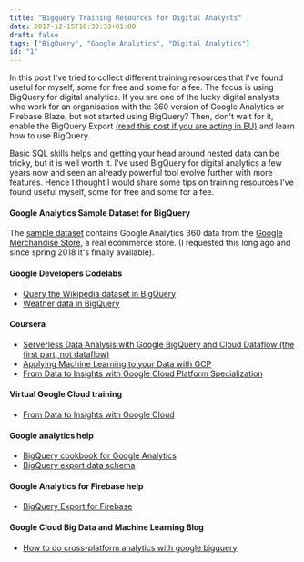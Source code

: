 ```yaml
---
title: "Bigquery Training Resources for Digital Analysts"
date: 2017-12-15T10:33:33+01:00
draft: false
tags: ["BigQuery", "Google Analytics", "Digital Analytics"]
id: "1"
---
```


In this post I've tried to collect different training resources that I've found useful for myself, some for free and some for a fee. The focus is using BigQuery for digital analytics. If you are one of the lucky digital analysts who work for an organisation with the 360 version of Google Analytics or Firebase Blaze, but not started using BigQuery? Then, don't wait for it, enable the BigQuery Export [(read this post if you are acting in EU)](https://robertsahlin.com/configure-google-analytics-bigquery-export-to-eu-region/) and learn how to use BigQuery.

Basic SQL skills helps and getting your head around nested data can be tricky, but it is well worth it. I've used BigQuery for digital analytics a few years now and seen an already powerful tool evolve further with more features. Hence I thought I would share some tips on training resources I’ve found useful myself, some for free and some for a fee.

#### Google Analytics Sample Dataset for BigQuery
The [sample dataset](https://support.google.com/analytics/answer/7586738?hl=en) contains Google Analytics 360 data from the [Google Merchandise Store](https://shop.googlemerchandisestore.com), a real ecommerce store. (I requested this long ago and since spring 2018 it's finally available).

#### Google Developers Codelabs

* [Query the Wikipedia dataset in BigQuery](https://codelabs.developers.google.com/codelabs/cloud-bigquery-wikipedia/index.html?index=..%2F..%2Findex#0)
* [Weather data in BigQuery](https://codelabs.developers.google.com/codelabs/scd-nycweather/index.html?index=..%2F..%2Fcloud-quest-scientific-data#0)

#### Coursera

* [Serverless Data Analysis with Google BigQuery and Cloud Dataflow (the first part, not dataflow)](https://www.coursera.org/learn/serverless-data-analysis-bigquery-cloud-dataflow-gcp)
* [Applying Machine Learning to your Data with GCP](https://www.coursera.org/learn/data-insights-gcp-apply-ml)
* [From Data to Insights with Google Cloud Platform Specialization](https://www.coursera.org/specializations/from-data-to-insights-google-cloud-platform)

#### Virtual Google Cloud training

* [From Data to Insights with Google Cloud](https://cloud.google.com/training/courses/data-to-insights)

#### Google analytics help

* [BigQuery cookbook for Google Analytics](https://support.google.com/analytics/answer/4419694?hl=en)
* [BigQuery export data schema](https://support.google.com/analytics/answer/3437719?hl=en)

#### Google Analytics for Firebase help

* [BigQuery Export for Firebase](https://support.google.com/firebase/answer/7030014?hl=en&ref_topic=7029512)

#### Google Cloud Big Data and Machine Learning Blog

* [How to do cross-platform analytics with google bigquery](https://cloud.google.com/blog/big-data/2017/04/how-to-do-cross-platform-analytics-with-google-bigquery)

